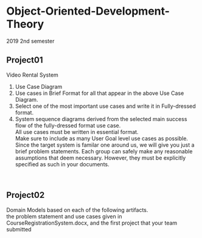 # Object-Oriented-Development-Theory
2019 2nd semester
## Project01
Video Rental System<br>
1. Use Case Diagram<br>
2. Use cases in Brief Format for all that appear in the above Use Case Diagram.<br>
3. Select one of the most important use cases and write it in Fully-dressed format.<br>
4. System sequence diagrams derived from the selected main success flow of the fully-dressed format use case.<br>
All use cases must be written in essential format.<br>
Make sure to include as many User Goal level use cases as possible.<br>
Since the target system is familar one around us, we will give you just a brief problem statements. Each group can safely make any reasonable assumptions that deem necessary. However, they must be explicitly specified as such in your documents.<br>
<br>

## Project02
Domain Models based on each of the following artifacts. <br>
the problem statement and use cases given in CourseRegistrationSystem.docx, and the first project that your team submitted <br>
